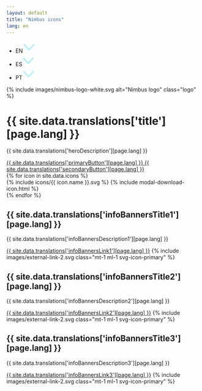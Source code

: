 ```yaml
---
layout: default
title: "Nimbus icons"
lang: en
---
```


<div class="container"> 
	<div class="row mt-4"> 
		<div class="col col-md-10">
			<div class="d-none">
				<ul class="m-0 text-primary">
					<li class="lang-position">EN<img src="assets/images/chevron-down.svg" alt="" class="mt-1 ml-1 svg-icon-primary"/></li>
					<li class="lang-position d-none">ES<img src="assets/images/chevron-down.svg" alt="" class="mt-1 ml-1 svg-icon-primary"/></li>
					<li class="lang-position d-none">PT<img src="assets/images/chevron-down.svg" alt="" class="mt-1 ml-1 svg-icon-primary"/></li>
				</ul>
			</div>
			{% include images/nimbus-logo-white.svg alt="Nimbus logo" class="logo" %}
			<div class="hero justify-content-left"> 
				<h1 class="hero-title mb-0">
				{{ site.data.translations['title'][page.lang] }}
				</h1>
				<p class="mt-0 mb-5">
				{{ site.data.translations['heroDescription'][page.lang] }}
				</p>
				<span>
					<a class="btn btn-primary mr-3" href="www.tiendanube.com">{{ site.data.translations['primaryButton'][page.lang] }} </a>
					<a class="btn btn-link" href="www.tiendanube.com"> {{ site.data.translations['secondaryButton'][page.lang] }} </a>
				</span> 
			</div>
		</div>
	</div>
	<div class="row mt-5">
		<div class="col col-md-10 icon-gallery-wrapper">
			{% for icon in site.data.icons %}
			    <div data-name="{{ icon.name }}" data-url="icons/{{ icon.name }}.svg" class="js-icon icon-gallery-item">
			    	<span class="icon-gallery-svg">
			    		{% include icons/{{ icon.name }}.svg %}
			    	</span>
			    	{% include modal-download-icon.html %}
			    </div>
			{% endfor %}
			<div class="js-icon-gallery-end icon-gallery-end"></div>
		</div>
	</div>
	<div class="row my-5 align-items-center"> 
		<div class="col-12 col-md-4 m-0"> 
			<h2 class="mb-1">{{ site.data.translations['infoBannersTitle1'][page.lang] }}</h2>
			<p class="m-0 mb-2">{{ site.data.translations['infoBannersDescription1'][page.lang] }}</p>
			<a class="btn-link font-s" href="www.tiendanube.com">{{ site.data.translations['infoBannersLink1'][page.lang] }}</a>
			{% include images/external-link-2.svg class="mt-1 ml-1 svg-icon-primary" %}
		</div>
		<div class="col-12 col-md-4 m-0"> 
			<h2 class="mb-1">{{ site.data.translations['infoBannersTitle2'][page.lang] }}</h2>
			<p class="mt-0 mb-2">{{ site.data.translations['infoBannersDescription2'][page.lang] }}</p>
			<a class="btn-link font-s" href="https://github.com/TiendaNube/nimbus-icons">{{ site.data.translations['infoBannersLink2'][page.lang] }}</a>
			{% include images/external-link-2.svg class="mt-1 ml-1 svg-icon-primary" %}
		</div>
		<div class="col-12 col-md-4 m-0"> 
			<h2 class="mb-1">{{ site.data.translations['infoBannersTitle3'][page.lang] }}</h2>
			<p class="mt-0 mb-2">{{ site.data.translations['infoBannersDescription3'][page.lang] }}</p>
			<a class="btn-link font-s" href="styleguide.html">{{ site.data.translations['infoBannersLink3'][page.lang] }}</a> 
			{% include images/external-link-2.svg class="mt-1 ml-1 svg-icon-primary" %}
		</div>
	</div>
	<div class="row justify-content-center"> 
		<div class="col-md-6"> 
		</div>
	</div>
</div>